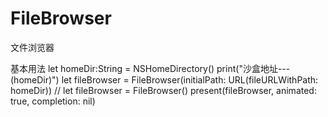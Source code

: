 # FileBrowser
文件浏览器

基本用法
let homeDir:String = NSHomeDirectory()
print("沙盒地址---\(homeDir)")
let fileBrowser = FileBrowser(initialPath: URL(fileURLWithPath: homeDir))
//        let fileBrowser = FileBrowser()
 present(fileBrowser, animated: true, completion: nil)
 
 
